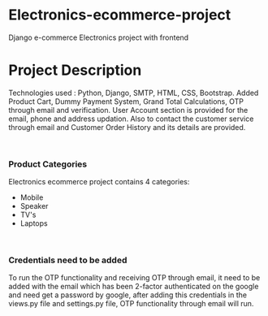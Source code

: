 # Electronics-ecommerce-project
Django e-commerce Electronics project with frontend

# Project Description

<p>Technologies used : Python, Django, SMTP, HTML, CSS, Bootstrap.
Added Product Cart, Dummy Payment System, Grand Total Calculations, OTP through email and verification.
User Account section is provided for the email, phone and address updation. Also to contact the customer service through email and Customer Order History and its details are provided.
</p><br>

<h3>Product Categories</h3>
<p>Electronics ecommerce project contains 4 categories:</p>
<ul>
  <li>Mobile</li>
  <li>Speaker</li>
  <li>TV's</li>
  <li>Laptops</li>
</ul><br>

<h3>Credentials need to be added</h3>
<p>To run the OTP functionality and receiving OTP through email, it need to be added with the email which has been 2-factor authenticated on the google and need get a password by google, after adding this credentials in the views.py file and settings.py file, OTP functionality through email will run.</p>
